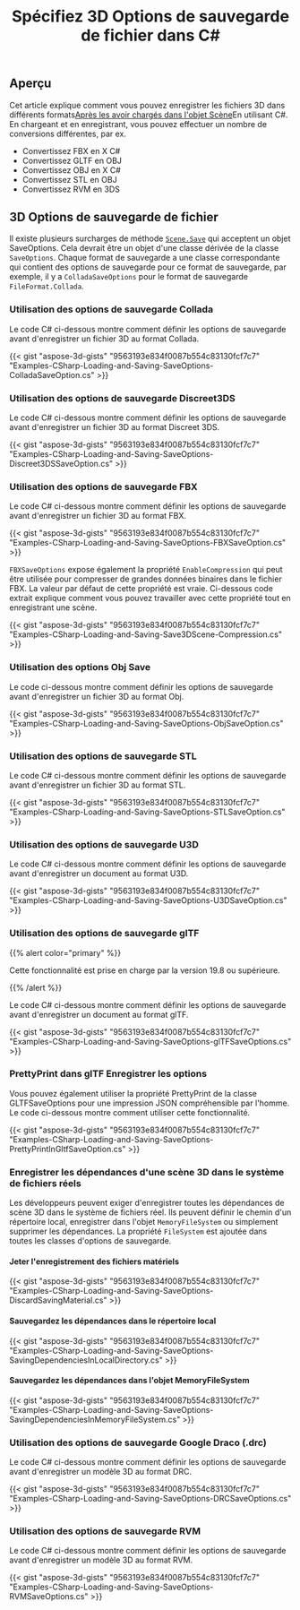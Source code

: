 ﻿---
title: Spécifiez 3D Options de sauvegarde de fichier dans C#
linktitle: Spécifiez 3D Options de sauvegarde de fichier
type: docs
weight: 40
url: /fr/net/specify-3d-file-save-options/
description: Il existe plusieurs surcharges de méthode Scene.Save qui acceptent un objet SaveOptions. Chaque format de sauvegarde a une classe correspondante qui contient des options de sauvegarde pour ce format de sauvegarde.
---
## **Aperçu**

Cet article explique comment vous pouvez enregistrer les fichiers 3D dans différents formats[Après les avoir chargés dans l'objet Scène](https://docs.aspose.com/3d/net/specify-3d-file-load-options/)En utilisant C#. En chargeant et en enregistrant, vous pouvez effectuer un nombre de conversions différentes, par ex.

- Convertissez FBX en X C#
- Convertissez GLTF en OBJ
- Convertissez OBJ en X C#
- Convertissez STL en OBJ
- Convertissez RVM en 3DS

## **3D Options de sauvegarde de fichier**
Il existe plusieurs surcharges de méthode [`Scene.Save`](https://reference.aspose.com/3d/net/aspose.threed/scene) qui acceptent un objet SaveOptions. Cela devrait être un objet d'une classe dérivée de la classe `SaveOptions`. Chaque format de sauvegarde a une classe correspondante qui contient des options de sauvegarde pour ce format de sauvegarde, par exemple, il y a `ColladaSaveOptions` pour le format de sauvegarde `FileFormat.Collada`.
### **Utilisation des options de sauvegarde Collada**
Le code C# ci-dessous montre comment définir les options de sauvegarde avant d'enregistrer un fichier 3D au format Collada.

{{< gist "aspose-3d-gists" "9563193e834f0087b554c83130fcf7c7" "Examples-CSharp-Loading-and-Saving-SaveOptions-ColladaSaveOption.cs" >}}
### **Utilisation des options de sauvegarde Discreet3DS**
Le code C# ci-dessous montre comment définir les options de sauvegarde avant d'enregistrer un fichier 3D au format Discreet 3DS.

{{< gist "aspose-3d-gists" "9563193e834f0087b554c83130fcf7c7" "Examples-CSharp-Loading-and-Saving-SaveOptions-Discreet3DSSaveOption.cs" >}}
### **Utilisation des options de sauvegarde FBX**
Le code C# ci-dessous montre comment définir les options de sauvegarde avant d'enregistrer un fichier 3D au format FBX.

{{< gist "aspose-3d-gists" "9563193e834f0087b554c83130fcf7c7" "Examples-CSharp-Loading-and-Saving-SaveOptions-FBXSaveOption.cs" >}}

`FBXSaveOptions` expose également la propriété `EnableCompression` qui peut être utilisée pour compresser de grandes données binaires dans le fichier FBX. La valeur par défaut de cette propriété est vraie. Ci-dessous code extrait explique comment vous pouvez travailler avec cette propriété tout en enregistrant une scène.



{{< gist "aspose-3d-gists" "9563193e834f0087b554c83130fcf7c7" "Examples-CSharp-Loading-and-Saving-Save3DScene-Compression.cs" >}}
### **Utilisation des options Obj Save**
Le code ci-dessous montre comment définir les options de sauvegarde avant d'enregistrer un fichier 3D au format Obj.

{{< gist "aspose-3d-gists" "9563193e834f0087b554c83130fcf7c7" "Examples-CSharp-Loading-and-Saving-SaveOptions-ObjSaveOption.cs" >}}
### **Utilisation des options de sauvegarde STL**
Le code C# ci-dessous montre comment définir les options de sauvegarde avant d'enregistrer un fichier 3D au format STL.

{{< gist "aspose-3d-gists" "9563193e834f0087b554c83130fcf7c7" "Examples-CSharp-Loading-and-Saving-SaveOptions-STLSaveOption.cs" >}}
### **Utilisation des options de sauvegarde U3D**
Le code C# ci-dessous montre comment définir les options de sauvegarde avant d'enregistrer un document au format U3D.

{{< gist "aspose-3d-gists" "9563193e834f0087b554c83130fcf7c7" "Examples-CSharp-Loading-and-Saving-SaveOptions-U3DSaveOption.cs" >}}
### **Utilisation des options de sauvegarde glTF**
{{% alert color="primary" %}} 

Cette fonctionnalité est prise en charge par la version 19.8 ou supérieure.

{{% /alert %}} 



Le code C# ci-dessous montre comment définir les options de sauvegarde avant d'enregistrer un document au format glTF.

{{< gist "aspose-3d-gists" "9563193e834f0087b554c83130fcf7c7" "Examples-CSharp-Loading-and-Saving-SaveOptions-glTFSaveOptions.cs" >}}
### **PrettyPrint dans glTF Enregistrer les options**
Vous pouvez également utiliser la propriété PrettyPrint de la classe GLTFSaveOptions pour une impression JSON compréhensible par l'homme. Le code ci-dessous montre comment utiliser cette fonctionnalité.

{{< gist "aspose-3d-gists" "9563193e834f0087b554c83130fcf7c7" "Examples-CSharp-Loading-and-Saving-SaveOptions-PrettyPrintInGltfSaveOption.cs" >}}
### **Enregistrer les dépendances d'une scène 3D dans le système de fichiers réels**
Les développeurs peuvent exiger d'enregistrer toutes les dépendances de scène 3D dans le système de fichiers réel. Ils peuvent définir le chemin d'un répertoire local, enregistrer dans l'objet `MemoryFileSystem` ou simplement supprimer les dépendances. La propriété `FileSystem` est ajoutée dans toutes les classes d'options de sauvegarde.
#### **Jeter l'enregistrement des fichiers matériels**
{{< gist "aspose-3d-gists" "9563193e834f0087b554c83130fcf7c7" "Examples-CSharp-Loading-and-Saving-SaveOptions-DiscardSavingMaterial.cs" >}}
#### **Sauvegardez les dépendances dans le répertoire local**
{{< gist "aspose-3d-gists" "9563193e834f0087b554c83130fcf7c7" "Examples-CSharp-Loading-and-Saving-SaveOptions-SavingDependenciesInLocalDirectory.cs" >}}
#### **Sauvegardez les dépendances dans l'objet MemoryFileSystem**
{{< gist "aspose-3d-gists" "9563193e834f0087b554c83130fcf7c7" "Examples-CSharp-Loading-and-Saving-SaveOptions-SavingDependenciesInMemoryFileSystem.cs" >}}
### **Utilisation des options de sauvegarde Google Draco (.drc)**
Le code C# ci-dessous montre comment définir les options de sauvegarde avant d'enregistrer un modèle 3D au format DRC.

{{< gist "aspose-3d-gists" "9563193e834f0087b554c83130fcf7c7" "Examples-CSharp-Loading-and-Saving-SaveOptions-DRCSaveOptions.cs" >}}
### **Utilisation des options de sauvegarde RVM**
Le code C# ci-dessous montre comment définir les options de sauvegarde avant d'enregistrer un modèle 3D au format RVM.

{{< gist "aspose-3d-gists" "9563193e834f0087b554c83130fcf7c7" "Examples-CSharp-Loading-and-Saving-SaveOptions-RVMSaveOptions.cs" >}}
